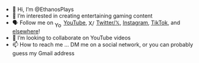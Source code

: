 - 👋 Hi, I’m @EthanosPlays
- 👀 I’m interested in creating entertaining gaming content <!-- - 🌱 I’m currently learning ... -->
- 🗣️ Follow me on <a href="https://www.youtube.com/@EthanosPlays?sub_confirmation=1"><img title="YouTube" style="border: 0px solid ; width: 23px; height: 16px; vertical-align:bottom;" src="https://thejoshmeister.neocities.org/images/YT-logo-302x213.png" alt="YouTube">YouTube</a>, <a href="https://twitter.com/EthanosPlays"><img title="𝕏/Twitter" style="border: 0px solid ; width: 20px; height: 16px; vertical-align:middle;" src="https://thejoshmeister.neocities.org/images/twitter-bird.png" alt="X/Twitter">Twitter/𝕏</a>, <a href="https://twitter.com/EthanosPlays">Instagram</a>, <a href="https://www.tiktok.com/@ethanosplays">TikTok</a>, and <a href="https://www.youtube.com/@EthanosPlays/about">elsewhere</a>!
- 💞️ I’m looking to collaborate on YouTube videos
- 📫 How to reach me ... DM me on a social network, or you can probably guess my Gmail address

<!---
EthanosPlays/EthanosPlays is a ✨ special ✨ repository because its `README.md` (this file) appears on your GitHub profile.
You can click the Preview link to take a look at your changes.
--->
